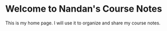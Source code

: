 # Welcome to Nandan's Course Notes

This is my home page. I will use it to organize and share my course notes.
